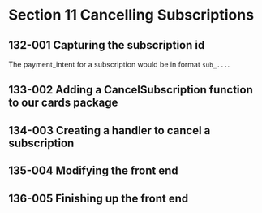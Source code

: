 # Section 11 Cancelling Subscriptions

## 132-001 Capturing the subscription id
The payment_intent for a subscription would be in format `sub_...`.

## 133-002 Adding a CancelSubscription function to our cards package
## 134-003 Creating a handler to cancel a subscription
## 135-004 Modifying the front end
## 136-005 Finishing up the front end